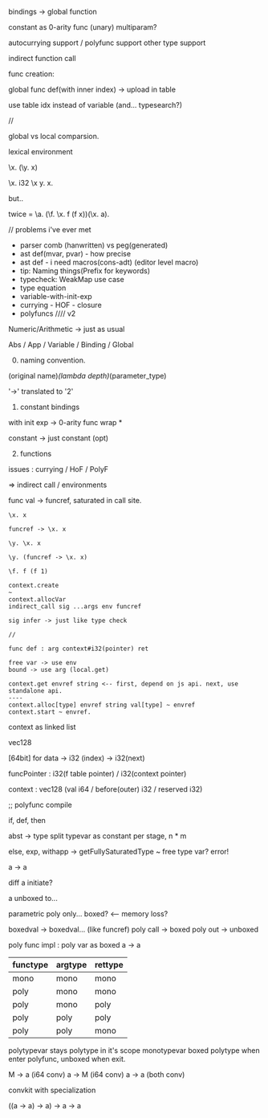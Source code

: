 bindings -> global function

constant as 0-arity func (unary)
multiparam?

autocurrying support / polyfunc support
other type support

indirect function call


func creation:

global func def(with inner index) -> upload in table

use table idx instead of variable (and... typesearch?)

//

global vs local comparsion.



lexical environment

\x. (\y. x)

\x. i32
\x y. x.

but..

twice = \a. (\f. \x. f (f x))(\x. a).

// problems i've ever met

- parser comb (hanwritten) vs peg(generated)
- ast def(mvar, pvar) - how precise
- ast def - i need macros(cons-adt) (editor level macro)
- tip: Naming things(Prefix for keywords)
- typecheck: WeakMap use case
- type equation
- variable-with-init-exp
- currying - HOF - closure
- polyfuncs
//// v2

Numeric/Arithmetic -> just as usual

Abs / App / Variable / Binding / Global

0. naming convention.

(original name)_(lambda depth)_(parameter_type)

'->' translated to '2'

1. constant bindings

with init exp -> 0-arity func wrap *

constant -> just constant (opt)

2. functions

issues : currying / HoF / PolyF

=> indirect call / environments

func val -> funcref, saturated in call site.

```
\x. x

funcref -> \x. x

\y. \x. x

\y. (funcref -> \x. x)

\f. f (f 1)

context.create 
~
context.allocVar
indirect_call sig ...args env funcref

sig infer -> just like type check

//

func def : arg context#i32(pointer) ret

free var -> use env
bound -> use arg (local.get)

context.get envref string <-- first, depend on js api. next, use standalone api.
----
context.alloc[type] envref string val[type] ~ envref
context.start ~ envref.
```


context as linked list

vec128

[64bit] for data -> i32 (index) -> i32(next)

funcPointer : i32(f table pointer) / i32(context pointer)

context : vec128 (val i64 / before(outer) i32 / reserved i32)

;; polyfunc compile


if, def, then

abst -> type split
typevar as constant per stage, n * m

else, exp, withapp -> getFullySaturatedType ~ free type var? error!

a -> a

diff a initiate?

a unboxed to...

parametric poly only...
boxed? <-- memory loss?

boxedval -> boxedval... (like funcref)
poly call -> boxed
poly out -> unboxed

poly func impl : poly var as boxed
a -> a

| functype | argtype | rettype |
|----------|---------|---------|
| mono     | mono    | mono    |
| poly     | mono    | mono    |
| poly     | mono    | poly    |
| poly     | poly    | poly    |
| poly     | poly    | mono    |

polytypevar stays polytype in it's scope
monotypevar boxed polytype when enter polyfunc, unboxed when exit.


M -> a (i64 conv)
a -> M (i64 conv)
a -> a (both conv)

convkit with specialization

((a -> a) -> a) -> a -> a